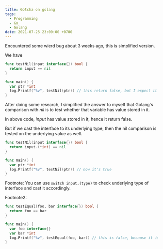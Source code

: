 ```yaml
---
title: Gotcha on golang
tags:
  - Programming
  - Go
  - Golang
date: 2021-07-25 23:00:00 +0700
---
```


Encountered some wierd bug about 3 weeks ago, this is simplified version.

We have 

``` go
func testNil(input interface{}) bool { 
  return input == nil 
}

func main() {
  var ptr *int
  log.Printf("%v", testNil(ptr)) // this return false, but I expect it to be true
}
```

After doing some research, I simplified the answer to myself that Golang's comparison with _nil_ is to test whether that variable has value stored in it.

In above code, _input_ has value stored in it, hence it return false.

But if we cast the interface to its underlying type, then the nil comparison is tested on the underlying value as well.

``` go
func testNil(input interface{}) bool { 
  return input.(*int) == nil 
} 

func main() {
  var ptr *int
  log.Printf("%v", testNil(ptr)) // now it's true
}
```

Footnote: You can use `switch input.(type)` to check underlying type of interface and cast it accordingly.

Footnote2:

``` go
func testEqual(foo, bar interface{}) bool { 
  return foo == bar 
}

func main() {
  var foo interface{}
  var bar *int
  log.Printf("%v", testEqual(foo, bar)) // this is false, because it is not the same type
}
```